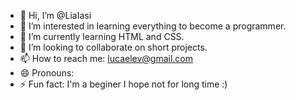 - 👋 Hi, I’m @LiaIasi
- 👀 I’m interested in learning everything to become a programmer.
- 🌱 I’m currently learning HTML and CSS.
- 💞️ I’m looking to collaborate on short projects.
- 📫 How to reach me: lucaelev@gmail.com
- 😄 Pronouns:
- ⚡ Fun fact: I'm a beginer I hope not for long time :)

<!---
LiaIasi/LiaIasi is a ✨ special ✨ repository because its `README.md` (this file) appears on your GitHub profile.
You can click the Preview link to take a look at your changes.
--->
